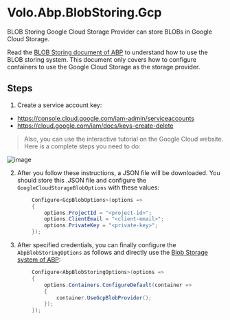 # Volo.Abp.BlobStoring.Gcp

BLOB Storing Google Cloud Storage Provider can store BLOBs in Google Cloud Storage. 

Read the [BLOB Storing document of ABP](https://abp.io/docs/latest/framework/infrastructure/blob-storing) to understand how to use the BLOB storing system. This document only covers how to configure containers to use the Google Cloud Storage as the storage provider.

## Steps

1. Create a service account key:
* https://console.cloud.google.com/iam-admin/serviceaccounts
* https://cloud.google.com/iam/docs/keys-create-delete

> Also, you can use the interactive tutorial on the Google Cloud website. Here is a complete steps you need to do:

![image](https://github.com/user-attachments/assets/304ac13e-d19f-4220-a777-6f35b5db05b7)

2. After you follow these instructions, a JSON file will be downloaded. You should store this .JSON file and configure the `GoogleCloudStorageBlobOptions` with these values:

```csharp
        Configure<GcpBlobOptions>(options =>
        {
            options.ProjectId = "<project-id>";
            options.ClientEmail = "<client-email>";
            options.PrivateKey = "<private-key>";
        });
```

3. After specified credentials, you can finally configure the `AbpBlobStoringOptions` as follows and directly use the [Blob Storage system of ABP](https://abp.io/docs/latest/framework/infrastructure/blob-storing):

```csharp
        Configure<AbpBlobStoringOptions>(options =>
        {
            options.Containers.ConfigureDefault(container =>
            {
                container.UseGcpBlobProvider();
            });
        });
```
